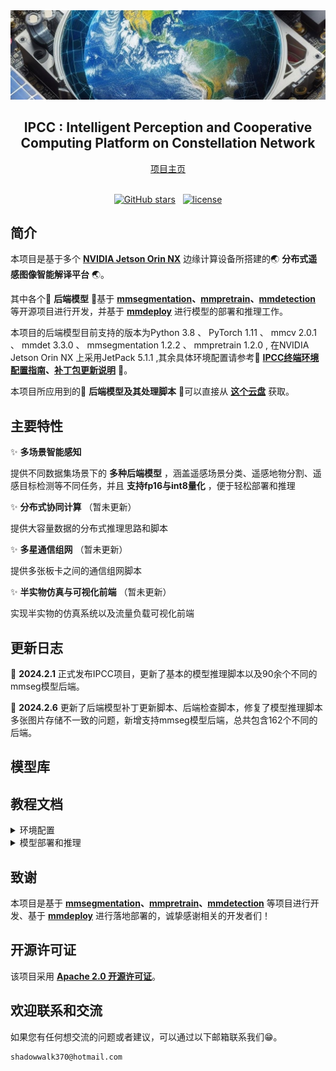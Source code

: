 <div align="center">
    <img src="pics/shortmark.jpg" alt="">
</div>
<div align="center">
    <h2>
        IPCC : Intelligent Perception and Cooperative Computing Platform on  Constellation Network
    </h2>
</div>
<div align="center">
    <a href="#">
        <span>项目主页</span>
    </a>
</div>
<br>


<div align="center">

[![GitHub stars](https://badgen.net/github/stars/shadowwalk370/IPCC)](https://github.com/shadowwalk370/IPCC) &nbsp; [![license](https://img.shields.io/badge/license-Apache--2.0-green)](LICENSE)

</div>

## 简介

本项目是基于多个 **[NVIDIA Jetson Orin NX](https://www.nvidia.cn/autonomous-machines/embedded-systems/jetson-orin/)** 边缘计算设备所搭建的🌏 **分布式遥感图像智能解译平台** 🌏。

其中各个🌟 **后端模型** 🌟基于 **[mmsegmentation](https://github.com/open-mmlab/mmsegmentation)、[mmpretrain](https://github.com/open-mmlab/mmpretrain)、[mmdetection](https://github.com/open-mmlab/mmdetection)** 等开源项目进行开发，并基于 **[mmdeploy](https://github.com/open-mmlab/mmdeploy)** 进行模型的部署和推理工作。

本项目的后端模型目前支持的版本为Python 3.8 、 PyTorch 1.11 、 mmcv 2.0.1 、 mmdet 3.3.0 、 mmsegmentation 1.2.2 、 mmpretrain 1.2.0 , 在NVIDIA Jetson Orin NX 上采用JetPack 5.1.1 ,其余具体环境配置请参考📜 **[IPCC终端环境配置指南](./env.md)、[补丁包更新说明](./patch_update.md)** 📜。

本项目所应用到的🚀 **后端模型及其处理脚本** 🚀可以直接从 **[这个云盘](https://bhpan.buaa.edu.cn/link/AA532216B6F54E4ABE9AED79200C90E84D)** 获取。

## 主要特性

✨ **多场景智能感知**

提供不同数据集场景下的 **多种后端模型** ，涵盖遥感场景分类、遥感地物分割、遥感目标检测等不同任务，并且 **支持fp16与int8量化** ，便于轻松部署和推理

✨ **分布式协同计算** （暂未更新）

提供大容量数据的分布式推理思路和脚本

✨ **多星通信组网** （暂未更新）

提供多张板卡之间的通信组网脚本

✨ **半实物仿真与可视化前端** （暂未更新）

实现半实物的仿真系统以及流量负载可视化前端

## 更新日志

🎉 **2024.2.1** 正式发布IPCC项目，更新了基本的模型推理脚本以及90余个不同的mmseg模型后端。

🎉 **2024.2.6** 更新了后端模型补丁更新脚本、后端检查脚本，修复了模型推理脚本多张图片存储不一致的问题，新增支持mmseg模型后端，总共包含162个不同的后端。

## 模型库


## 教程文档

<details>
<summary>环境配置</summary>

- [云服务器开发环境配置](./env.md#一云服务器开发环境配置)
- [NVIDIA Jetson 环境配置](./env.md#二jetson-orin-nx开发环境配置)

</details>

<details>
<summary>模型部署和推理</summary>

- [模型推理](./env.md#二jetson-orin-nx开发环境配置)
- [补丁更新](./patch_update.md)

</details>


## 致谢

本项目是基于 **[mmsegmentation](https://github.com/open-mmlab/mmsegmentation)、[mmpretrain](https://github.com/open-mmlab/mmpretrain)、[mmdetection](https://github.com/open-mmlab/mmdetection)** 等项目进行开发、基于 **[mmdeploy](https://github.com/open-mmlab/mmdeploy)** 进行落地部署的，诚挚感谢相关的开发者们！

## 开源许可证

该项目采用 **[Apache 2.0 开源许可证](LICENSE)**。

## 欢迎联系和交流

如果您有任何想交流的问题或者建议，可以通过以下邮箱联系我们😁。
```
shadowwalk370@hotmail.com
```
